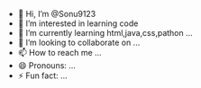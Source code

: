 - 👋 Hi, I’m @Sonu9123
- 👀 I’m interested in learning code
- 🌱 I’m currently learning html,java,css,pathon ...
- 💞️ I’m looking to collaborate on ...
- 📫 How to reach me ...
- 😄 Pronouns: ...
- ⚡ Fun fact: ...

<!---
Sonu9123/Sonu9123 is a ✨ special ✨ repository because its `README.md` (this file) appears on your GitHub profile.
You can click the Preview link to take a look at your changes.
--->
